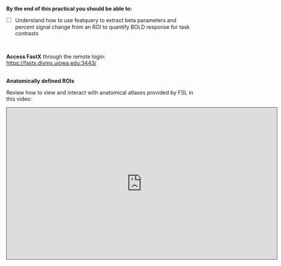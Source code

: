**By the end of this practical you should be able to:** <br/>
* [ ] Understand how to use featquery to extract beta parameters and percent signal change from an ROI to quantify BOLD response for task contrasts
<br/>

**Access FastX** through the remote login: <br>
https://fastx.divms.uiowa.edu:3443/  <br/>
<br/>


**Anatomically defined ROIs**

Review how to view and interact with anatomical atlases provided by FSL in this video: <br>

<iframe src="https://uicapture.hosted.panopto.com/Panopto/Pages/Embed.aspx?id=3ac333dd-3308-4721-9a8f-ac7000f37c6e&autoplay=false&offerviewer=true&showtitle=true&showbrand=false&start=0&interactivity=all" height="405" width="720" style="border: 1px solid #464646;" allowfullscreen allow="autoplay"></iframe>

